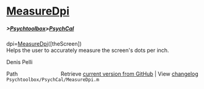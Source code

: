 # [MeasureDpi](MeasureDpi)
##### >[Psychtoolbox](Psychtoolbox)>[PsychCal](PsychCal)

dpi=[MeasureDpi](MeasureDpi)([theScreen])  
Helps the user to accurately measure the screen's dots per inch.  
  
Denis Pelli  




<div class="code_header" style="text-align:right;">
  <span style="float:left;">Path&nbsp;&nbsp;</span> <span class="counter">Retrieve <a href=
  "https://raw.github.com/Psychtoolbox-3/Psychtoolbox-3/beta/Psychtoolbox/PsychCal/MeasureDpi.m">current version from GitHub</a> | View <a href=
  "https://github.com/Psychtoolbox-3/Psychtoolbox-3/commits/beta/Psychtoolbox/PsychCal/MeasureDpi.m">changelog</a></span>
</div>
<div class="code">
  <code>Psychtoolbox/PsychCal/MeasureDpi.m</code>
</div>


